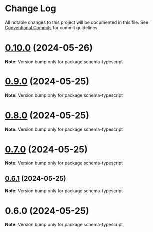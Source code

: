 # Change Log

All notable changes to this project will be documented in this file.
See [Conventional Commits](https://conventionalcommits.org) for commit guidelines.

# [0.10.0](https://github.com/cosmology-tech/schema-typescript/compare/schema-typescript@0.9.0...schema-typescript@0.10.0) (2024-05-26)

**Note:** Version bump only for package schema-typescript





# [0.9.0](https://github.com/cosmology-tech/schema-typescript/compare/schema-typescript@0.8.0...schema-typescript@0.9.0) (2024-05-25)

**Note:** Version bump only for package schema-typescript





# [0.8.0](https://github.com/cosmology-tech/schema-typescript/compare/schema-typescript@0.7.0...schema-typescript@0.8.0) (2024-05-25)

**Note:** Version bump only for package schema-typescript





# [0.7.0](https://github.com/cosmology-tech/schema-typescript/compare/schema-typescript@0.6.1...schema-typescript@0.7.0) (2024-05-25)

**Note:** Version bump only for package schema-typescript





## [0.6.1](https://github.com/cosmology-tech/schema-typescript/compare/schema-typescript@0.6.0...schema-typescript@0.6.1) (2024-05-25)

**Note:** Version bump only for package schema-typescript





# 0.6.0 (2024-05-25)

**Note:** Version bump only for package schema-typescript
